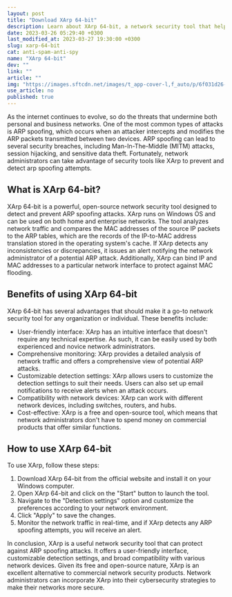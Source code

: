 ```yaml
---
layout: post
title: "Download XArp 64-bit"
description: Learn about XArp 64-bit, a network security tool that helps protect against arp spoofing attacks. Discover its features, benefits, and how to use it to secure your network.
date: 2023-03-26 05:29:40 +0300
last_modified_at: 2023-03-27 19:30:00 +0300
slug: xarp-64-bit
cat: anti-spam-anti-spy
name: "XArp 64-bit"
dev: ""
link: ""
article: ""
img: "https://images.sftcdn.net/images/t_app-cover-l,f_auto/p/6f031d26-9b2b-11e6-a07d-00163ed833e7/1083226854/xarp-64-bit-screenshot.png"
use_article: no
published: true
---
```

As the internet continues to evolve, so do the threats that undermine both personal and business networks. One of the most common types of attacks is ARP spoofing, which occurs when an attacker intercepts and modifies the ARP packets transmitted between two devices. ARP spoofing can lead to several security breaches, including Man-In-The-Middle (MITM) attacks, session hijacking, and sensitive data theft. Fortunately, network administrators can take advantage of security tools like XArp to prevent and detect arp spoofing attempts.

## What is XArp 64-bit?

XArp 64-bit is a powerful, open-source network security tool designed to detect and prevent ARP spoofing attacks. XArp runs on Windows OS and can be used on both home and enterprise networks. The tool analyzes network traffic and compares the MAC addresses of the source IP packets to the ARP tables, which are the records of the IP-to-MAC address translation stored in the operating system's cache. If XArp detects any inconsistencies or discrepancies, it issues an alert notifying the network administrator of a potential ARP attack. Additionally, XArp can bind IP and MAC addresses to a particular network interface to protect against MAC flooding.

## Benefits of using XArp 64-bit

XArp 64-bit has several advantages that should make it a go-to network security tool for any organization or individual. These benefits include:

* User-friendly interface: XArp has an intuitive interface that doesn't require any technical expertise. As such, it can be easily used by both experienced and novice network administrators.
* Comprehensive monitoring: XArp provides a detailed analysis of network traffic and offers a comprehensive view of potential ARP attacks.
* Customizable detection settings: XArp allows users to customize the detection settings to suit their needs. Users can also set up email notifications to receive alerts when an attack occurs.
* Compatibility with network devices: XArp can work with different network devices, including switches, routers, and hubs.
* Cost-effective: XArp is a free and open-source tool, which means that network administrators don't have to spend money on commercial products that offer similar functions.

## How to use XArp 64-bit

To use XArp, follow these steps:

1. Download XArp 64-bit from the official website and install it on your Windows computer.
2. Open XArp 64-bit and click on the "Start" button to launch the tool.
3. Navigate to the "Detection settings" option and customize the preferences according to your network environment.
4. Click "Apply" to save the changes.
5. Monitor the network traffic in real-time, and if XArp detects any ARP spoofing attempts, you will receive an alert.

In conclusion, XArp is a useful network security tool that can protect against ARP spoofing attacks. It offers a user-friendly interface, customizable detection settings, and broad compatibility with various network devices. Given its free and open-source nature, XArp is an excellent alternative to commercial network security products. Network administrators can incorporate XArp into their cybersecurity strategies to make their networks more secure.